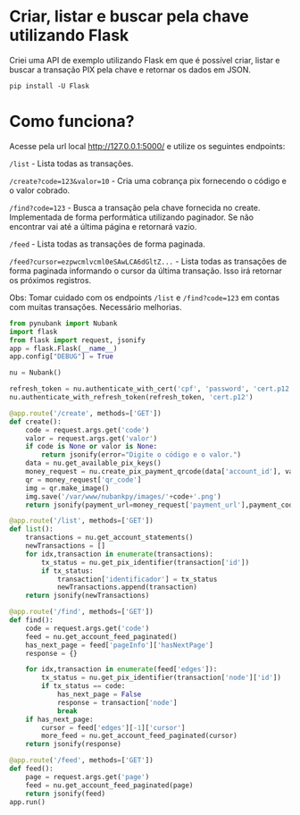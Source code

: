 # Criar, listar e buscar pela chave utilizando Flask

Criei uma API de exemplo utilizando Flask em que é possível criar, listar e buscar a transação PIX pela chave e retornar os dados em JSON.

`pip install -U Flask`

# Como funciona?

Acesse pela url local http://127.0.0.1:5000/ e utilize os seguintes endpoints:

`/list` - Lista todas as transações.

`/create?code=123&valor=10` - Cria uma cobrança pix fornecendo o código e o valor cobrado.

`/find?code=123` - Busca a transação pela chave fornecida no create. Implementada de forma performática utilizando paginador. Se não encontrar vai até a última página e retornará vazio.

`/feed` - Lista todas as transações de forma paginada.

`/feed?cursor=ezpwcmlvcml0eSAwLCA6dGltZ...` - Lista todas as transações de forma paginada informando o cursor da última transação. Isso irá retornar os próximos registros.

Obs: Tomar cuidado com os endpoints `/list` e `/find?code=123` em contas com muitas transações. Necessário melhorias.

```python
from pynubank import Nubank
import flask
from flask import request, jsonify
app = flask.Flask(__name__)
app.config["DEBUG"] = True

nu = Nubank()

refresh_token = nu.authenticate_with_cert('cpf', 'password', 'cert.p12')
nu.authenticate_with_refresh_token(refresh_token, 'cert.p12')

@app.route('/create', methods=['GET'])
def create():
    code = request.args.get('code')
    valor = request.args.get('valor')
    if code is None or valor is None:
        return jsonify(error="Digite o código e o valor.")
    data = nu.get_available_pix_keys()
    money_request = nu.create_pix_payment_qrcode(data['account_id'], valor, data['keys'][0], code)
    qr = money_request['qr_code']
    img = qr.make_image()
    img.save('/var/www/nubankpy/images/'+code+'.png')
    return jsonify(payment_url=money_request['payment_url'],payment_code=money_request['payment_code'])

@app.route('/list', methods=['GET'])
def list():
    transactions = nu.get_account_statements()
    newTransactions = []
    for idx,transaction in enumerate(transactions):
        tx_status = nu.get_pix_identifier(transaction['id'])
        if tx_status:
            transaction['identificador'] = tx_status
            newTransactions.append(transaction)
    return jsonify(newTransactions)

@app.route('/find', methods=['GET'])
def find():
    code = request.args.get('code')
    feed = nu.get_account_feed_paginated()
    has_next_page = feed['pageInfo']['hasNextPage']
    response = {}     

    for idx,transaction in enumerate(feed['edges']):
        tx_status = nu.get_pix_identifier(transaction['node']['id'])
        if tx_status == code:
            has_next_page = False
            response = transaction['node']
            break
    if has_next_page:
        cursor = feed['edges'][-1]['cursor']
        more_feed = nu.get_account_feed_paginated(cursor)
    return jsonify(response)

@app.route('/feed', methods=['GET'])
def feed():
    page = request.args.get('page')
    feed = nu.get_account_feed_paginated(page)    
    return jsonify(feed)
app.run()

```
